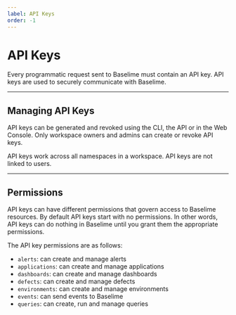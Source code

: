 ```yaml
---
label: API Keys
order: -1
---
```


# API Keys

Every programmatic request sent to Baselime must contain an API key. API keys are used to securely communicate with Baselime.

---

## Managing API Keys

API keys can be generated and revoked using the CLI, the API or in the Web Console. Only workspace owners and admins can create or revoke API keys.

API keys work across all namespaces in a workspace. API keys are not linked to users.

---

## Permissions

API keys can have different permissions that govern access to Baselime resources. By default API keys start with no permissions. In other words, API keys can do nothing in Baselime until you grant them the appropriate permissions.

The API key permissions are as follows:

- `alerts`: can create and manage alerts
- `applications`: can create and manage applications
- `dashboards`: can create and manage dashboards
- `defects`: can create and manage defects
- `environments`: can create and manage environments
- `events`: can send events to Baselime
- `queries`: can create, run and manage queries
